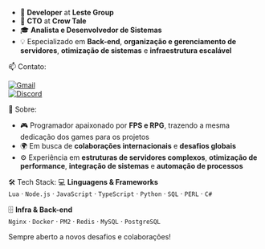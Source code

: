* 🔧 **Developer** at **Leste Group**  
* 🔧 **CTO** at **Crow Tale**  
* 🎓 **Analista e Desenvolvedor de Sistemas**  
* 💡 Especializado em **Back-end**, **organização e gerenciamento de servidores**, **otimização de sistemas** e **infraestrutura escalável**  

📫 Contato:

[![Gmail](https://img.shields.io/badge/Gmail-D14836?style=for-the-badge&logo=gmail&logoColor=white)](mailto:rayanramos2011@gmail.com)  
[![Discord](https://img.shields.io/badge/Discord-kbpellisser_%235865F2.svg?style=for-the-badge&logo=discord&logoColor=white)](https://discordapp.com/users/590713203458048000)  

🚀 Sobre:
* 🎮 Programador apaixonado por **FPS e RPG**, trazendo a mesma dedicação dos games para os projetos  
* 🌍 Em busca de **colaborações internacionais** e **desafios globais**  
* ⚙️ Experiência em **estruturas de servidores complexos**, **otimização de performance**, **integração de sistemas** e **automação de processos**  

🛠️ Tech Stack:
💻 **Linguagens & Frameworks**  
`Lua` · `Node.js` · `JavaScript` · `TypeScript` · `Python` · `SQL` · `PERL` · `C#` 

🗄️ **Infra & Back-end**  
`Nginx` · `Docker` · `PM2` · `Redis` · `MySQL` · `PostgreSQL`  

Sempre aberto a novos desafios e colaborações!
